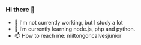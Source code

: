 ### Hi there 👋

- 🔭 I'm not currently working, but I study a lot
- 🌱 I’m currently learning node.js, php and python.
- 📫 How to reach me: miltongoncalvesjunior

